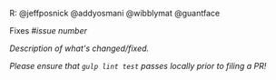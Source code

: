 R: @jeffposnick @addyosmani @wibblymat @guantface

Fixes #*issue number*

*Description of what's changed/fixed.*

*Please ensure that `gulp lint test` passes locally prior to filing a PR!*
